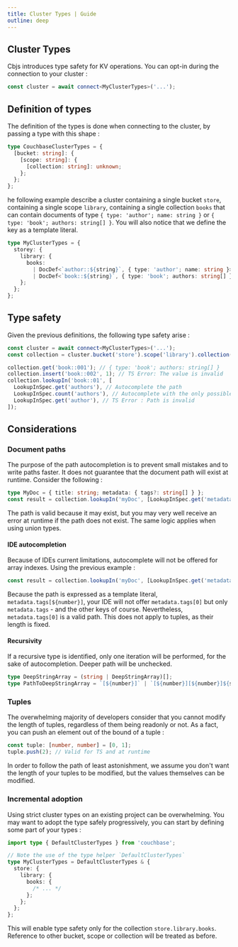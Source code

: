 ```yaml
---
title: Cluster Types | Guide
outline: deep
---
```


## Cluster Types

Cbjs introduces type safety for KV operations. You can opt-in during the connection to your cluster :

```ts
const cluster = await connect<MyClusterTypes>('...');
```

## Definition of types

The definition of the types is done when connecting to the cluster, by passing a type with this shape :

```ts
type CouchbaseClusterTypes = {
  [bucket: string]: {
    [scope: string]: {
      [collection: string]: unknown;
    };
  };
};
```

he following example describe a cluster containing a single bucket `store`, containing a single scope `library`, containing a single collection `books` that can contain documents of type `{ type: 'author'; name: string }` or `{ type: 'book'; authors: string[] }`. You will also notice that we define the key as a template literal.

```ts
type MyClusterTypes = {
  storey: {
    library: {
      books:
        | DocDef<`author::${string}`, { type: 'author'; name: string }>
        | DocDef<`book::${string}`, { type: 'book'; authors: string[] }>;
    };
  };
};
```

## Type safety

Given the previous definitions, the following type safety arise :

```ts
const cluster = await connect<MyClusterTypes>('...');
const collection = cluster.bucket('store').scope('library').collection('books');

collection.get('book::001'); // { type: 'book'; authors: string[] }
collection.insert('book::002', 1); // TS Error: The value is invalid
collection.lookupIn('book::01', [
  LookupInSpec.get('authors'), // Autocomplete the path
  LookupInSpec.count('authors'), // Autocomplete with the only possible path for a count
  LookupInSpec.get('author'), // TS Error : Path is invalid
]);
```

## Considerations

### Document paths

The purpose of the path autocompletion is to prevent small mistakes and to write paths faster.
It does not guarantee that the document path will exist at runtime. Consider the following :

```ts
type MyDoc = { title: string; metadata: { tags?: string[] } };
const result = collection.lookupIn('myDoc', [LookupInSpec.get('metadata.tags[0]')]);
```

The path is valid because it may exist, but you may very well receive an error at runtime if the path does not exist.
The same logic applies when using union types.

#### IDE autocompletion

Because of IDEs current limitations, autocomplete will not be offered for array indexes. Using the previous example :

```ts
const result = collection.lookupIn('myDoc', [LookupInSpec.get('metadata.tags[0]')]);
```

Because the path is expressed as a template literal, `metadata.tags[${number}]`, your IDE will not offer `metadata.tags[0]` but only `metadata.tags` - and the other keys of course.
Nevertheless, `metadata.tags[0]` is a valid path. This does not apply to tuples, as their length is fixed.

#### Recursivity

If a recursive type is identified, only one iteration will be performed, for the sake of autocompletion.
Deeper path will be unchecked.

```ts
type DeepStringArray = (string | DeepStringArray)[];
type PathToDeepStringArray = `[${number}]` | `[${number}][${number}]${string}`;
```

### Tuples

The overwhelming majority of developers consider that you cannot modify the length of tuples, regardless of them being readonly or not. As a fact, you can push an element out of the bound of a tuple :

```ts
const tuple: [number, number] = [0, 1];
tuple.push(2); // Valid for TS and at runtime
```

In order to follow the path of least astonishment, we assume you don't want the length of your tuples to be modified, but the values themselves can be modified.

### Incremental adoption

Using strict cluster types on an existing project can be overwhelming.
You may want to adopt the type safely progressively, you can start by defining some part of your types :

```ts
import type { DefaultClusterTypes } from 'couchbase';

// Note the use of the type helper `DefaultClusterTypes`
type MyClusterTypes = DefaultClusterTypes & {
  store: {
    library: {
      books: {
        /* ... */
      };
    };
  };
};
```

This will enable type safety only for the collection `store.library.books`. Reference to other bucket, scope or collection will be treated as before.
